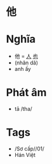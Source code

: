 # 他

# Nghĩa
* 他 = [人](人.md) [也](也.md)
* (nhân dã)
* anh ấy

# Phát âm
* tā /tha/

# Tags
* /Sơ cấp//01/
*  Hán Việt

<script>window.HANZI_FIELD='他';</script>
